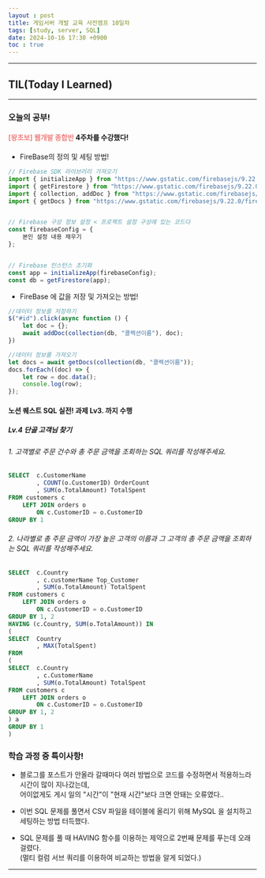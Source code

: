 ```yaml
---
layout : post
title: 게임서버 개발 교육 사전캠프 10일차
tags: [study, server, SQL]
date: 2024-10-16 17:30 +0900
toc : true
---
```


---

## TIL(Today I Learned)

---

### 오늘의 공부!

#### <span style="color : #F08080">**[왕초보] 웹개발 종합반**</span> 4주차를 수강했다!

- FireBase의 정의 및 세팅 방법!

```jsx
// Firebase SDK 라이브러리 가져오기
import { initializeApp } from "https://www.gstatic.com/firebasejs/9.22.0/firebase-app.js";
import { getFirestore } from "https://www.gstatic.com/firebasejs/9.22.0/firebase-firestore.js";
import { collection, addDoc } from "https://www.gstatic.com/firebasejs/9.22.0/firebase-firestore.js";
import { getDocs } from "https://www.gstatic.com/firebasejs/9.22.0/firebase-firestore.js";


// Firebase 구성 정보 설정 < 프로젝트 설정 구성에 있는 코드다 
const firebaseConfig = {
	본인 설정 내용 채우기 
};


// Firebase 인스턴스 초기화
const app = initializeApp(firebaseConfig);
const db = getFirestore(app);
```

- FireBase 에 값을 저장 및 가져오는 방법!

```jsx
//데이터 정보를 저장하기
$("#id").click(async function () {
    let doc = {};
    await addDoc(collection(db, "콜렉션이름"), doc);
})

//데이터 정보를 가져오기
let docs = await getDocs(collection(db, "콜렉션이름"));
docs.forEach((doc) => {
    let row = doc.data();
    console.log(row);
}); 
```

#### **노션 퀘스트 SQL 실전! 과제** Lv3. 까지 수행

##### Lv.4 단골 고객님 찾기

###### 1. 고객별로 주문 건수와 총 주문 금액을 조회하는 SQL 쿼리를 작성해주세요.

```sql
SELECT  c.CustomerName 
        , COUNT(o.CustomerID) OrderCount
        , SUM(o.TotalAmount) TotalSpent
FROM customers c 
    LEFT JOIN orders o 
        ON c.CustomerID = o.CustomerID
GROUP BY 1
```  

###### 2. 나라별로 총 주문 금액이 가장 높은 고객의 이름과 그 고객의 총 주문 금액을 조회하는 SQL 쿼리를 작성해주세요.

```sql
SELECT  c.Country 
        , c.customerName Top_Customer
        , SUM(o.TotalAmount) TotalSpent
FROM customers c 
    LEFT JOIN orders o 
        ON c.CustomerID = o.CustomerID
GROUP BY 1, 2
HAVING (c.Country, SUM(o.TotalAmount)) IN
(
SELECT  Country 
        , MAX(TotalSpent)
FROM
(
SELECT  c.Country
        , c.CustomerName
        , SUM(o.TotalAmount) TotalSpent
FROM customers c 
    LEFT JOIN orders o 
        ON c.CustomerID = o.CustomerID
GROUP BY 1, 2
) a
GROUP BY 1
)
```

### 학습 과정 중 특이사항!

- 블로그를 포스트가 안올라 갈때마다 여러 방법으로 코드를 수정하면서 적용하느라 시간이 많이 지나갔는데,  
어이없게도 게시 일의 "시간"이 "현재 시간"보다 크면 안돼는 오류였다..  
  
- 이번 SQL 문제를 풀면서 CSV 파일을 테이블에 올리기 위해 MySQL 을 설치하고 세팅하는 방법 터득했다.

- SQL 문제를 풀 때 HAVING 함수를 이용하는 제약으로 2번째 문제를 푸는데 오래 걸렸다.  
(멀티 컬럼 서브 쿼리를 이용하여 비교하는 방법을 알게 되었다.)

---